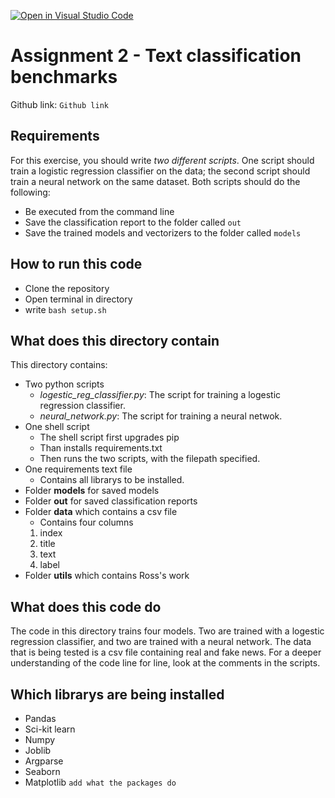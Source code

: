 [![Open in Visual Studio Code](https://classroom.github.com/assets/open-in-vscode-c66648af7eb3fe8bc4f294546bfd86ef473780cde1dea487d3c4ff354943c9ae.svg)](https://classroom.github.com/online_ide?assignment_repo_id=10362462&assignment_repo_type=AssignmentRepo)
# Assignment 2 - Text classification benchmarks

Github link: ```Github link```

## Requirements 
For this exercise, you should write *two different scripts*. One script should train a logistic regression classifier on the data; the second script should train a neural network on the same dataset. Both scripts should do the following:

- Be executed from the command line
- Save the classification report to the folder called ```out```
- Save the trained models and vectorizers to the folder called ```models```

## How to run this code 

- Clone the repository
- Open terminal in directory 
- write ```bash setup.sh```

## What does this directory contain 

This directory contains:
- Two python scripts 
    - *logestic_reg_classifier.py*: The script for training a logestic regression classifier.
    - *neural_network.py*: The script for training a neural netwok.
- One shell script 
    - The shell script first upgrades pip
    - Than installs requirements.txt
    - Then runs the two scripts, with the filepath specified.
- One requirements text file
    - Contains all librarys to be installed.
- Folder __models__ for saved models 
- Folder __out__ for saved classification reports
- Folder __data__ which contains a csv file 
    - Contains four columns 
    1. index
    2. title 
    3. text 
    4. label
- Folder __utils__ which contains Ross's work

## What does this code do 

The code in this directory trains four models. Two are trained with a logestic regression classifier, and two are trained with a neural network. The data that is being tested is a csv file containing real and fake news. For a deeper understanding of the code line for line, look at the comments in the scripts.

## Which librarys are being installed 
- Pandas 
- Sci-kit learn 
- Numpy 
- Joblib 
- Argparse 
- Seaborn 
- Matplotlib 
```add what the packages do```
